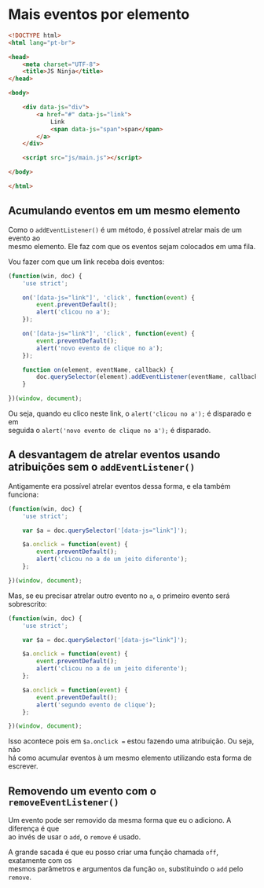 # Mais eventos por elemento

```HTML
<!DOCTYPE html>
<html lang="pt-br">

<head>
    <meta charset="UTF-8">
    <title>JS Ninja</title>
</head>

<body>

    <div data-js="div">
        <a href="#" data-js="link">
            Link
            <span data-js="span">span</span>
        </a>
    </div>

    <script src="js/main.js"></script>

</body>

</html>
```

## Acumulando eventos em um mesmo elemento  
Como o `addEventListener()` é um método, é possível atrelar mais de um evento ao  
mesmo elemento. Ele faz com que os eventos sejam colocados em uma fila.  

Vou fazer com que um link receba dois eventos:  

```JAVASCRIPT
(function(win, doc) {
    'use strict';

    on('[data-js="link"]', 'click', function(event) {
        event.preventDefault();
        alert('clicou no a');
    });

    on('[data-js="link"]', 'click', function(event) {
        event.preventDefault();
        alert('novo evento de clique no a');
    });

    function on(element, eventName, callback) {
        doc.querySelector(element).addEventListener(eventName, callback, false);
    }

})(window, document);
```
Ou seja, quando eu clico neste link, o `alert('clicou no a');` é disparado e em  
seguida o `alert('novo evento de clique no a');` é disparado.

## A desvantagem de atrelar eventos usando atribuições sem o `addEventListener()`  
Antigamente era possível atrelar eventos dessa forma, e ela também funciona:  

```JAVASCRIPT
(function(win, doc) {
    'use strict';

    var $a = doc.querySelector('[data-js="link"]');

    $a.onclick = function(event) {
        event.preventDefault();
        alert('clicou no a de um jeito diferente');
    };

})(window, document);
```  

Mas, se eu precisar atrelar outro evento no `a`, o primeiro evento será  
sobrescrito:  

```JAVASCRIPT
(function(win, doc) {
    'use strict';

    var $a = doc.querySelector('[data-js="link"]');

    $a.onclick = function(event) {
        event.preventDefault();
        alert('clicou no a de um jeito diferente');
    };

    $a.onclick = function(event) {
        event.preventDefault();
        alert('segundo evento de clique');
    };

})(window, document);
```

Isso acontece pois em `$a.onclick =` estou fazendo uma atribuição. Ou seja, não  
há como acumular eventos à um mesmo elemento utilizando esta forma de escrever.  

## Removendo um evento com o `removeEventListener()`  
Um evento pode ser removido da mesma forma que eu o adiciono. A diferença é que  
ao invés de usar o `add`, o `remove` é usado.  

A grande sacada é que eu posso criar uma função chamada `off`, exatamente com os  
mesmos parâmetros e argumentos da função `on`, substituindo o `add` pelo  
`remove`.  
